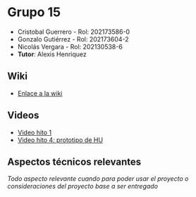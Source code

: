 
# Grupo 15

* Cristobal Guerrero    - Rol: 202173586-0
* Gonzalo Gutiérrez     - Rol: 202173604-2
* Nicolás Vergara       - Rol: 202130538-6
* **Tutor**: Alexis Henriquez

## Wiki

 * [Enlace a la wiki](https://github.com/Nachops/INF236P201G15/wiki)

## Videos

* [Video hito 1](https://www.youtube.com/watch?v=y1Tg63zPfs4&ab_channel=GonzaloGutierrez)
* [Video hito 4: prototipo de HU](https://youtu.be/xWTwkPOJpjI)

## Aspectos técnicos relevantes

_Todo aspecto relevante cuando para poder usar el proyecto o consideraciones del proyecto base a ser entregado_
